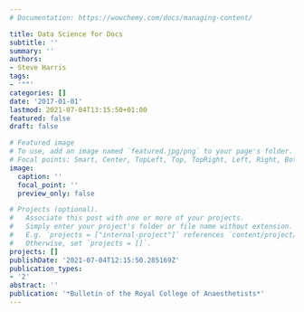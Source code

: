 ```yaml
---
# Documentation: https://wowchemy.com/docs/managing-content/

title: Data Science for Docs
subtitle: ''
summary: ''
authors:
- Steve Harris
tags:
- '""'
categories: []
date: '2017-01-01'
lastmod: 2021-07-04T13:15:50+01:00
featured: false
draft: false

# Featured image
# To use, add an image named `featured.jpg/png` to your page's folder.
# Focal points: Smart, Center, TopLeft, Top, TopRight, Left, Right, BottomLeft, Bottom, BottomRight.
image:
  caption: ''
  focal_point: ''
  preview_only: false

# Projects (optional).
#   Associate this post with one or more of your projects.
#   Simply enter your project's folder or file name without extension.
#   E.g. `projects = ["internal-project"]` references `content/project/deep-learning/index.md`.
#   Otherwise, set `projects = []`.
projects: []
publishDate: '2021-07-04T12:15:50.285169Z'
publication_types:
- '2'
abstract: ''
publication: '*Bulletin of the Royal College of Anaesthetists*'
---
```

